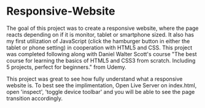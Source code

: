 # Responsive-Website

The goal of this project was to create a responsive website, where the page reacts depending on if it is monitor, tablet or smartphone sized.
It also has my first utilization of JavaScript (click the hamburger button in either the tablet or phone setting) in cooperation with HTML5 and CSS.
This project was completed following along with Daniel Walter Scott's course "The best course for learning the basics of HTML5 and CSS3 from scratch. Including 5 projects, perfect for beginners." from Udemy. 

This project was great to see how fully understand what a responsive website is. To best see the implimentation, Open Live Server on index.html, open 'inspect', 'toggle device toolbar' and you will be able to see the page transition accordingly.  

